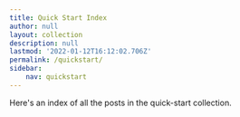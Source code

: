 ```yaml
---
title: Quick Start Index
author: null
layout: collection
description: null
lastmod: '2022-01-12T16:12:02.706Z'
permalink: /quickstart/
sidebar:
    nav: quickstart
---
```


Here's an index of all the posts in the quick-start collection.
